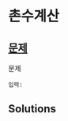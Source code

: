 # 촌수계산

## [문제](https://www.acmicpc.net/problem/2644)

문제

```
입력:
```

## Solutions

<!--
|solution|time|info|
|:-:|:-:|:-:|
|[solution1.py](solution1.py)|880ms|python3는 시간초과가 난다. |
|[solution2.py](solution2.py)|X|tree의 리스트 버전, 시간 초과가 난다. | -->

```python


```
